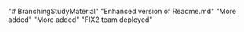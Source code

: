 "# BranchingStudyMaterial" 
"Enhanced version of Readme.md" 
"More added" 
"More added" 
"FIX2 team deployed" 
